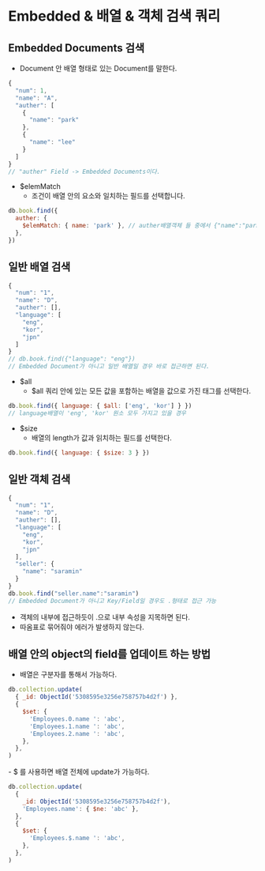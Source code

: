 # Embedded & 배열 & 객체 검색 쿼리

## Embedded Documents 검색

- Document 안 배열 형태로 있는 Document를 말한다.

```js
{
  "num": 1,
  "name": "A",
  "auther": [
    {
      "name": "park"
    },
    {
      "name": "lee"
    }
  ]
}
// "auther" Field -> Embedded Documents이다.
```

- \$elemMatch
  - 조건이 배열 안의 요소와 일치하는 필드를 선택합니다.

```js
db.book.find({
  auther: {
    $elemMatch: { name: 'park' }, // auther배열객체 들 중에서 {"name":"park"} 검색.
  },
})
```

## 일반 배열 검색

```js
{
  "num": "1",
  "name": "D",
  "auther": [],
  "language": [
    "eng",
    "kor",
    "jpn"
  ]
}
// db.book.find({"language": "eng"})
// Embedded Document가 아니고 일반 배열일 경우 바로 접근하면 된다.
```

- \$all
  - \$all 쿼리 안에 있는 모든 값을 포함하는 배열을 값으로 가진 태그를 선택한다.

```js
db.book.find({ language: { $all: ['eng', 'kor'] } })
// language배열이 'eng', 'kor' 원소 모두 가지고 있을 경우
```

- \$size
  - 배열의 length가 값과 읽치하는 필드를 선택한다.

```js
db.book.find({ language: { $size: 3 } })
```

## 일반 객체 검색

```js
{
  "num": "1",
  "name": "D",
  "auther": [],
  "language": [
    "eng",
    "kor",
    "jpn"
  ],
  "seller": {
    "name": "saramin"
  }
}
db.book.find("seller.name":"saramin")
// Embedded Document가 아니고 Key/Field일 경우도 .형태로 접근 가능
```

- 객체의 내부에 접근하듯이 .으로 내부 속성을 지목하면 된다.
- 따옴표로 묶어줘야 에러가 발생하지 않는다.

## 배열 안의 object의 field를 업데이트 하는 방법

- 배열은 구분자를 통해서 가능하다.

```js
db.collection.update(
  { _id: ObjectId('5308595e3256e758757b4d2f') },
  {
    $set: {
      'Employees.0.name ': 'abc',
      'Employees.1.name ': 'abc',
      'Employees.2.name ': 'abc',
    },
  },
)
```

- \$ 를 사용하면 배열 전체에 update가 가능하다.

```js
db.collection.update(
  {
    _id: ObjectId('5308595e3256e758757b4d2f'),
    'Employees.name': { $ne: 'abc' },
  },
  {
    $set: {
      'Employees.$.name ': 'abc',
    },
  },
)
```
